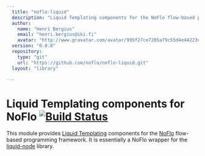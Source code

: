 ```yaml
---
  title: "noflo-liquid"
  description: "Liquid Templating components for the NoFlo flow-based programming environment"
  author: 
    name: "Henri Bergius"
    email: "henri.bergius@iki.fi"
    avatar: "http://www.gravatar.com/avatar/995f27ce7205a79c55d4e44223cd6de0?s=23"
  version: "0.0.8"
  repository: 
    type: "git"
    url: "https://github.com/noflo/noflo-liquid.git"
  layout: "library"

---
```

Liquid Templating components for NoFlo [![Build Status](https://secure.travis-ci.org/noflo/noflo-liquid.png?branch=master)](https://travis-ci.org/noflo/noflo-liquid)
=========================

This module provides [Liquid Templating](http://liquidmarkup.org/) components for the [NoFlo](http://noflojs.org/) flow-based programming framework. It is essentially a NoFlo wrapper for the [liquid-node](https://github.com/sirlantis/liquid-node) library.
